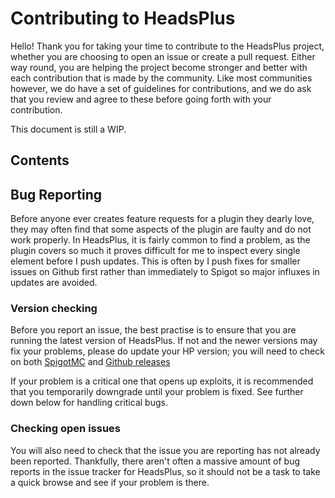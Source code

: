 # Contributing to HeadsPlus
Hello! Thank you for taking your time to contribute to the HeadsPlus project, whether you are choosing to open an issue or create a pull request. 
Either way round, you are helping the project become stronger and better with each contribution that is made by the community.
Like most communities however, we do have a set of guidelines for contributions, and we do ask that you review and agree to these before going forth with your contribution.

This document is still a WIP.

## Contents

## Bug Reporting
Before anyone ever creates feature requests for a plugin they dearly love, they may often find that some aspects of the plugin are faulty and do not work properly.
In HeadsPlus, it is fairly common to find a problem, as the plugin covers so much it proves difficult for me to inspect every single element before I push updates.
This is often by I push fixes for smaller issues on Github first rather than immediately to Spigot so major influxes in updates are avoided.

### Version checking
Before you report an issue, the best practise is to ensure that you are running the latest version of HeadsPlus. 
If not and the newer versions may fix your problems, please do update your HP version; you will need to check on both [SpigotMC](https://www.spigotmc.org/resources/headsplus-1-8-x-1-15-x.40265/) and [Github releases](https://github.com/Thatsmusic99/HeadsPlus/releases)

If your problem is a critical one that opens up exploits, it is recommended that you temporarily downgrade until your problem is fixed.
See further down below for handling critical bugs.

### Checking open issues
You will also need to check that the issue you are reporting has not already been reported. Thankfully, there aren't often a massive amount of
bug reports in the issue tracker for HeadsPlus, so it should not be a task to take a quick browse and see if your problem is there.

